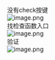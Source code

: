 没有check按键<br />![image.png](https://cdn.nlark.com/yuque/0/2023/png/22837360/1696156155534-838dbca3-a21d-466d-8f33-59491b2085e5.png#averageHue=%23e7e7e7&clientId=u9eb55773-13ad-4&from=paste&height=159&id=uea805f5c&originHeight=185&originWidth=275&originalType=binary&ratio=1&rotation=0&showTitle=false&size=3346&status=done&style=none&taskId=ue9fdf343-9991-4cb5-98c5-71e37cea876&title=&width=237)<br />找检查函数入口<br />![image.png](https://cdn.nlark.com/yuque/0/2023/png/22837360/1696230914135-e63b8a77-4bbe-4ccd-ad1d-a36a83b968ff.png#averageHue=%23fdfdfc&clientId=u9eb55773-13ad-4&from=paste&height=239&id=uf9cf22a1&originHeight=487&originWidth=597&originalType=binary&ratio=1&rotation=0&showTitle=false&size=52227&status=done&style=none&taskId=u0f850035-8014-48ad-a05f-b7db8ea776f&title=&width=293)<br />验证<br />![image.png](https://cdn.nlark.com/yuque/0/2023/png/22837360/1696230988048-641f0d44-cff9-4404-a5ed-b004333b80e3.png#averageHue=%23ebeaea&clientId=u9eb55773-13ad-4&from=paste&height=171&id=u4098f40d&originHeight=205&originWidth=299&originalType=binary&ratio=1&rotation=0&showTitle=false&size=10281&status=done&style=none&taskId=u517a431c-c17f-4263-9c68-21e8434372e&title=&width=249)
